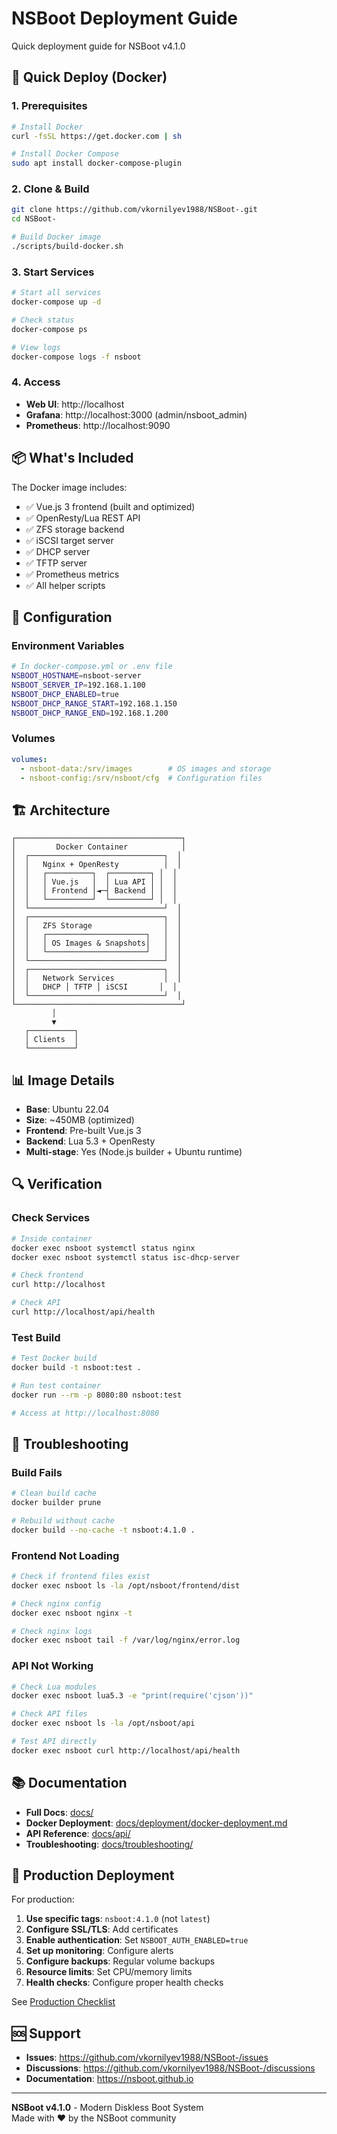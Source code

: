 # NSBoot Deployment Guide

Quick deployment guide for NSBoot v4.1.0

## 🚀 Quick Deploy (Docker)

### 1. Prerequisites

```bash
# Install Docker
curl -fsSL https://get.docker.com | sh

# Install Docker Compose
sudo apt install docker-compose-plugin
```

### 2. Clone & Build

```bash
git clone https://github.com/vkornilyev1988/NSBoot-.git
cd NSBoot-

# Build Docker image
./scripts/build-docker.sh
```

### 3. Start Services

```bash
# Start all services
docker-compose up -d

# Check status
docker-compose ps

# View logs
docker-compose logs -f nsboot
```

### 4. Access

- **Web UI**: http://localhost
- **Grafana**: http://localhost:3000 (admin/nsboot_admin)
- **Prometheus**: http://localhost:9090

## 📦 What's Included

The Docker image includes:

- ✅ Vue.js 3 frontend (built and optimized)
- ✅ OpenResty/Lua REST API
- ✅ ZFS storage backend
- ✅ iSCSI target server
- ✅ DHCP server
- ✅ TFTP server
- ✅ Prometheus metrics
- ✅ All helper scripts

## 🔧 Configuration

### Environment Variables

```bash
# In docker-compose.yml or .env file
NSBOOT_HOSTNAME=nsboot-server
NSBOOT_SERVER_IP=192.168.1.100
NSBOOT_DHCP_ENABLED=true
NSBOOT_DHCP_RANGE_START=192.168.1.150
NSBOOT_DHCP_RANGE_END=192.168.1.200
```

### Volumes

```yaml
volumes:
  - nsboot-data:/srv/images        # OS images and storage
  - nsboot-config:/srv/nsboot/cfg  # Configuration files
```

## 🏗️ Architecture

```
┌─────────────────────────────────────┐
│         Docker Container            │
│  ┌──────────────────────────────┐  │
│  │   Nginx + OpenResty          │  │
│  │   ┌──────────┐  ┌─────────┐ │  │
│  │   │ Vue.js   │  │ Lua API │ │  │
│  │   │ Frontend │◄─┤ Backend │ │  │
│  │   └──────────┘  └─────────┘ │  │
│  └──────────────────────────────┘  │
│  ┌──────────────────────────────┐  │
│  │   ZFS Storage                │  │
│  │   ┌──────────────────────┐   │  │
│  │   │ OS Images & Snapshots│   │  │
│  │   └──────────────────────┘   │  │
│  └──────────────────────────────┘  │
│  ┌──────────────────────────────┐  │
│  │   Network Services           │  │
│  │   DHCP │ TFTP │ iSCSI       │  │
│  └──────────────────────────────┘  │
└─────────────────────────────────────┘
         │
         ▼
   ┌──────────┐
   │ Clients  │
   └──────────┘
```

## 📊 Image Details

- **Base**: Ubuntu 22.04
- **Size**: ~450MB (optimized)
- **Frontend**: Pre-built Vue.js 3
- **Backend**: Lua 5.3 + OpenResty
- **Multi-stage**: Yes (Node.js builder + Ubuntu runtime)

## 🔍 Verification

### Check Services

```bash
# Inside container
docker exec nsboot systemctl status nginx
docker exec nsboot systemctl status isc-dhcp-server

# Check frontend
curl http://localhost

# Check API
curl http://localhost/api/health
```

### Test Build

```bash
# Test Docker build
docker build -t nsboot:test .

# Run test container
docker run --rm -p 8080:80 nsboot:test

# Access at http://localhost:8080
```

## 🐛 Troubleshooting

### Build Fails

```bash
# Clean build cache
docker builder prune

# Rebuild without cache
docker build --no-cache -t nsboot:4.1.0 .
```

### Frontend Not Loading

```bash
# Check if frontend files exist
docker exec nsboot ls -la /opt/nsboot/frontend/dist

# Check nginx config
docker exec nsboot nginx -t

# Check nginx logs
docker exec nsboot tail -f /var/log/nginx/error.log
```

### API Not Working

```bash
# Check Lua modules
docker exec nsboot lua5.3 -e "print(require('cjson'))"

# Check API files
docker exec nsboot ls -la /opt/nsboot/api

# Test API directly
docker exec nsboot curl http://localhost/api/health
```

## 📚 Documentation

- **Full Docs**: [docs/](docs/)
- **Docker Deployment**: [docs/deployment/docker-deployment.md](docs/deployment/docker-deployment.md)
- **API Reference**: [docs/api/](docs/api/)
- **Troubleshooting**: [docs/troubleshooting/](docs/troubleshooting/)

## 🚀 Production Deployment

For production:

1. **Use specific tags**: `nsboot:4.1.0` (not `latest`)
2. **Configure SSL/TLS**: Add certificates
3. **Enable authentication**: Set `NSBOOT_AUTH_ENABLED=true`
4. **Set up monitoring**: Configure alerts
5. **Configure backups**: Regular volume backups
6. **Resource limits**: Set CPU/memory limits
7. **Health checks**: Configure proper health checks

See [Production Checklist](docs/deployment/docker-deployment.md#production-checklist)

## 🆘 Support

- **Issues**: https://github.com/vkornilyev1988/NSBoot-/issues
- **Discussions**: https://github.com/vkornilyev1988/NSBoot-/discussions
- **Documentation**: https://nsboot.github.io

---

**NSBoot v4.1.0** - Modern Diskless Boot System  
Made with ❤️ by the NSBoot community
